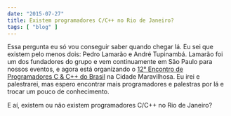 ```yaml
---
date: "2015-07-27"
title: Existem programadores C/C++ no Rio de Janeiro?
tags: [ "blog" ]
---
```

Essa pergunta eu só vou conseguir saber quando chegar lá. Eu sei que existem pelo menos dois: Pedro Lamarão e André Tupinambá. Lamarão foi um dos fundadores do grupo e vem continuamente em São Paulo para nossos eventos, e agora está organizando o [12° Encontro de Programadores C & C++ do Brasil](http://www.ccppbrasil.org/encontro12/) na Cidade Maravilhosa. Eu irei e palestrarei, mas espero encontrar mais programadores e palestras por lá e trocar um pouco de conhecimento.

E aí, existem ou não existem programadores C/C++ no Rio de Janeiro?

